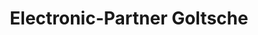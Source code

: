 ---
title: "Electronic-Partner Goltsche"
url: /koenigslutter-am-elm/electronic-partner-goltsche/
shop: Elektronik
---